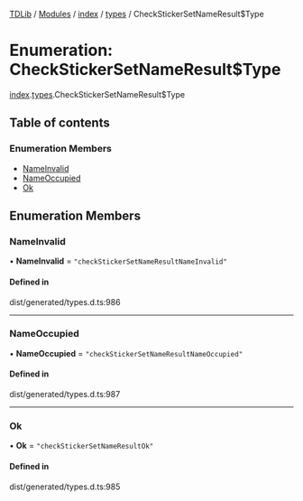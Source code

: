 [TDLib](../README.md) / [Modules](../modules.md) / [index](../modules/index.md) / [types](../modules/index.types.md) / CheckStickerSetNameResult$Type

# Enumeration: CheckStickerSetNameResult$Type

[index](../modules/index.md).[types](../modules/index.types.md).CheckStickerSetNameResult$Type

## Table of contents

### Enumeration Members

- [NameInvalid](index.types.CheckStickerSetNameResult_Type.md#nameinvalid)
- [NameOccupied](index.types.CheckStickerSetNameResult_Type.md#nameoccupied)
- [Ok](index.types.CheckStickerSetNameResult_Type.md#ok)

## Enumeration Members

### NameInvalid

• **NameInvalid** = ``"checkStickerSetNameResultNameInvalid"``

#### Defined in

dist/generated/types.d.ts:986

___

### NameOccupied

• **NameOccupied** = ``"checkStickerSetNameResultNameOccupied"``

#### Defined in

dist/generated/types.d.ts:987

___

### Ok

• **Ok** = ``"checkStickerSetNameResultOk"``

#### Defined in

dist/generated/types.d.ts:985
